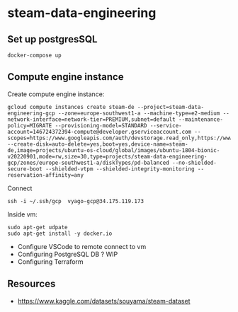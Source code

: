 # steam-data-engineering

## Set up postgresSQL

```{bash}
docker-compose up 
```

## Compute engine instance

Create compute engine instance: 

```{bash}
gcloud compute instances create steam-de --project=steam-data-engineering-gcp --zone=europe-southwest1-a --machine-type=e2-medium --network-interface=network-tier=PREMIUM,subnet=default --maintenance-policy=MIGRATE --provisioning-model=STANDARD --service-account=146724372394-compute@developer.gserviceaccount.com --scopes=https://www.googleapis.com/auth/devstorage.read_only,https://www.googleapis.com/auth/logging.write,https://www.googleapis.com/auth/monitoring.write,https://www.googleapis.com/auth/servicecontrol,https://www.googleapis.com/auth/service.management.readonly,https://www.googleapis.com/auth/trace.append --create-disk=auto-delete=yes,boot=yes,device-name=steam-de,image=projects/ubuntu-os-cloud/global/images/ubuntu-1804-bionic-v20220901,mode=rw,size=30,type=projects/steam-data-engineering-gcp/zones/europe-southwest1-a/diskTypes/pd-balanced --no-shielded-secure-boot --shielded-vtpm --shielded-integrity-monitoring --reservation-affinity=any
```
Connect

```{bash}
ssh -i ~/.ssh/gcp  vyago-gcp@34.175.119.173
```

Inside vm:
```{bash}
sudo apt-get udpate
sudo apt-get install -y docker.io
```

- Configure VSCode to remote connect to vm
- Configuring PostgreSQL DB ?  WIP
- Configuring Terraform







## Resources
- https://www.kaggle.com/datasets/souyama/steam-dataset
